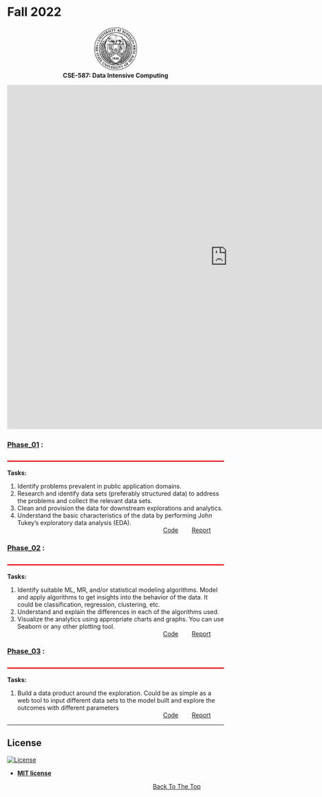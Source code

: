 # Fall 2022
<p align="center">
<img src="images/ub.png" alt="ub_logo.jpg" width="100" height="100"> <br>
  <b> CSE-587: Data Intensive Computing</b>
</p>

<iframe title="kajol_DIC" width="1024" height="800" src="https://app.powerbi.com/view?r=eyJrIjoiZmJhNDg5YTUtNTFhNC00NjJiLWFjMjYtODlmZmRmOTM3YjY3IiwidCI6Ijk2NDY0YThhLWY4ZWQtNDBiMS05OWUyLTVmNmI1MGEyMDI1MCIsImMiOjN9&pageName=ReportSection" frameborder="0" allowFullScreen="true"></iframe>

### [Phase_01](Phase_01) :
<img src="images/bar.jpeg" alt="bar.jpeg" width="1100" height="3"> <br>

**Tasks:** 
1. Identify problems prevalent in public application domains. 
2. Research and identify data sets (preferably structured data) to address the problems and
collect the relevant data sets.
3. Clean and provision the data for downstream explorations and analytics. 
4. Understand the basic characteristics of the data by performing John Tukey’s exploratory
data analysis (EDA).
&nbsp;&nbsp;&nbsp;&nbsp;&nbsp;&nbsp;&nbsp;&nbsp;&nbsp;&nbsp;&nbsp;&nbsp;&nbsp;&nbsp;&nbsp;&nbsp;&nbsp;&nbsp;&nbsp;&nbsp;&nbsp;&nbsp;&nbsp;&nbsp;&nbsp;&nbsp;&nbsp;&nbsp;&nbsp;&nbsp;&nbsp;&nbsp;&nbsp;&nbsp;&nbsp;&nbsp;&nbsp;&nbsp;&nbsp;&nbsp;&nbsp;&nbsp;&nbsp;&nbsp;&nbsp;&nbsp;&nbsp;&nbsp;&nbsp;&nbsp;&nbsp;&nbsp;&nbsp;&nbsp;&nbsp;&nbsp;&nbsp;&nbsp;&nbsp;&nbsp;&nbsp;&nbsp;&nbsp;&nbsp;&nbsp;&nbsp;&nbsp;&nbsp;&nbsp;&nbsp;&nbsp;&nbsp;&nbsp;&nbsp;&nbsp;&nbsp;&nbsp;&nbsp;&nbsp;&nbsp;&nbsp;&nbsp;&nbsp;&nbsp;&nbsp; [Code](phase1/DIC2022_Phase1.ipynb)  &nbsp;&nbsp;&nbsp;&nbsp;&nbsp;&nbsp; [Report](phase1/DIC_Phase_1.pdf)



### [Phase_02](Phase_02) :
<img src="images/bar.jpeg" alt="bar.jpeg" width="1100" height="3"> <br>

**Tasks:** 
1. Identify suitable ML, MR, and/or statistical modeling algorithms. Model and apply
algorithms to get insights into the behavior of the data. It could be classification,
regression, clustering, etc.
2. Understand and explain the differences in each of the algorithms used.
3. Visualize the analytics using appropriate charts and graphs. You can use Seaborn or any
other plotting tool.
&nbsp;&nbsp;&nbsp;&nbsp;&nbsp;&nbsp;&nbsp;&nbsp;&nbsp;&nbsp;&nbsp;&nbsp;&nbsp;&nbsp;&nbsp;&nbsp;&nbsp;&nbsp;&nbsp;&nbsp;&nbsp;&nbsp;&nbsp;&nbsp;&nbsp;&nbsp;&nbsp;&nbsp;&nbsp;&nbsp;&nbsp;&nbsp;&nbsp;&nbsp;&nbsp;&nbsp;&nbsp;&nbsp;&nbsp;&nbsp;&nbsp;&nbsp;&nbsp;&nbsp;&nbsp;&nbsp;&nbsp;&nbsp;&nbsp;&nbsp;&nbsp;&nbsp;&nbsp;&nbsp;&nbsp;&nbsp;&nbsp;&nbsp;&nbsp;&nbsp;&nbsp;&nbsp;&nbsp;&nbsp;&nbsp;&nbsp;&nbsp;&nbsp;&nbsp;&nbsp;&nbsp;&nbsp;&nbsp;&nbsp;&nbsp;&nbsp;&nbsp;&nbsp;&nbsp;&nbsp;&nbsp;&nbsp;&nbsp;&nbsp;&nbsp; [Code](phase2/phase2.py)  &nbsp;&nbsp;&nbsp;&nbsp;&nbsp;&nbsp; [Report](phase2/DIC_Phase_2.pdf)




### [Phase_03](Phase_03) :
<img src="images/bar.jpeg" alt="bar.jpeg" width="1100" height="3"> <br>

**Tasks:** 
1. Build a data product around the exploration. Could be as simple as a web tool to input
different data sets to the model built and explore the outcomes with different parameters
&nbsp;&nbsp;&nbsp;&nbsp;&nbsp;&nbsp;&nbsp;&nbsp;&nbsp;&nbsp;&nbsp;&nbsp;&nbsp;&nbsp;&nbsp;&nbsp;&nbsp;&nbsp;&nbsp;&nbsp;&nbsp;&nbsp;&nbsp;&nbsp;&nbsp;&nbsp;&nbsp;&nbsp;&nbsp;&nbsp;&nbsp;&nbsp;&nbsp;&nbsp;&nbsp;&nbsp;&nbsp;&nbsp;&nbsp;&nbsp;&nbsp;&nbsp;&nbsp;&nbsp;&nbsp;&nbsp;&nbsp;&nbsp;&nbsp;&nbsp;&nbsp;&nbsp;&nbsp;&nbsp;&nbsp;&nbsp;&nbsp;&nbsp;&nbsp;&nbsp;&nbsp;&nbsp;&nbsp;&nbsp;&nbsp;&nbsp;&nbsp;&nbsp;&nbsp;&nbsp;&nbsp;&nbsp;&nbsp;&nbsp;&nbsp;&nbsp;&nbsp;&nbsp;&nbsp;&nbsp;&nbsp;&nbsp;&nbsp;&nbsp;&nbsp; [Code](phase3/script.py)  &nbsp;&nbsp;&nbsp;&nbsp;&nbsp;&nbsp; [Report](phase3/DIC_PHASE_3.pdf)


---
## License

[![License](http://img.shields.io/:license-mit-blue.svg?style=flat-square)](http://badges.mit-license.org)

- **[MIT license](http://opensource.org/licenses/mit-license.php)**


&nbsp;&nbsp;&nbsp;&nbsp;&nbsp;&nbsp;&nbsp;&nbsp;&nbsp;&nbsp;&nbsp;&nbsp;&nbsp;&nbsp;&nbsp;&nbsp;&nbsp;&nbsp;&nbsp;&nbsp;&nbsp;&nbsp;&nbsp;&nbsp;&nbsp;&nbsp;&nbsp;&nbsp;&nbsp;&nbsp;&nbsp;&nbsp;&nbsp;&nbsp;&nbsp;&nbsp;&nbsp;&nbsp;&nbsp;&nbsp;&nbsp;&nbsp;&nbsp;&nbsp;&nbsp;&nbsp;&nbsp;&nbsp;&nbsp;&nbsp;&nbsp;&nbsp;&nbsp;&nbsp;&nbsp;&nbsp;&nbsp;&nbsp;&nbsp;&nbsp;&nbsp;&nbsp;&nbsp;&nbsp;&nbsp;&nbsp;&nbsp;&nbsp;&nbsp;&nbsp;&nbsp;&nbsp;&nbsp;&nbsp;&nbsp;&nbsp;&nbsp;&nbsp;&nbsp;&nbsp;&nbsp;&nbsp;&nbsp;&nbsp;&nbsp;&nbsp;[Back To The Top](#spring-2019)
